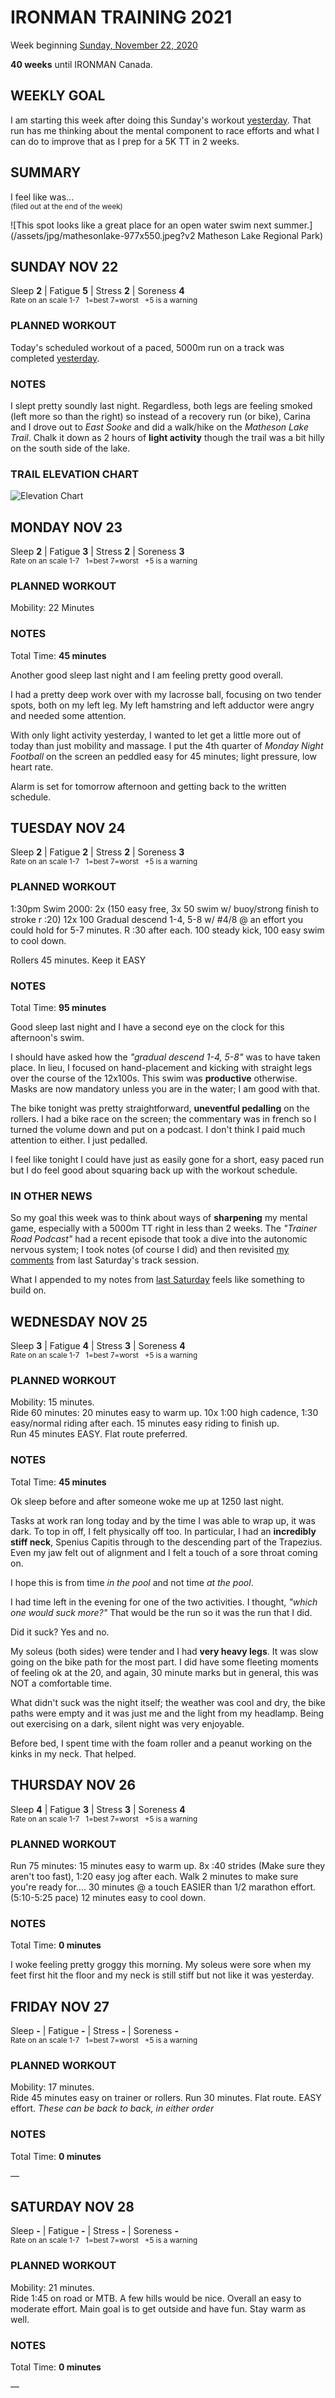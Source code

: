 # IRONMAN TRAINING 2021
Week beginning [Sunday, November 22, 2020](javascript:flick('sun');)

**40 weeks** until IRONMAN Canada.

## WEEKLY GOAL
I am starting this week after doing this Sunday's workout [yesterday](ironman2021-41weeksout?sat).  That run has me thinking about the mental component to race efforts and what I can do to improve that as I prep for a 5K TT in 2 weeks.

## SUMMARY
I feel like was...   
<sup>(filed out at the end of the week)</sup>
<!--OVERTRAINING|ON THE EDGE|STAYING CONSISTENT|LAGGING A BIT-->

![This spot looks like a great place for an open water swim next summer.](/assets/jpg/mathesonlake-977x550.jpeg?v2 Matheson Lake Regional Park)

## SUNDAY NOV 22
Sleep **2** | Fatigue **5** | Stress **2** | Soreness **4**  
<sup>Rate on an scale 1-7 &nbsp; 1=best 7=worst &nbsp; +5 is a warning</sup>

### PLANNED WORKOUT 
Today's scheduled workout of a paced, 5000m run on a track was completed [yesterday](ironman2021-41weeksout?sat). 

### NOTES
I slept pretty soundly last night.  Regardless, both legs are feeling smoked (left more so than the right) so instead of a recovery run (or bike), Carina and I drove out to _East Sooke_ and did a walk/hike on the _Matheson Lake Trail_.  Chalk it down as 2 hours of **light activity** though the trail was a bit hilly on the south side of the lake. 

### TRAIL ELEVATION CHART
![Elevation Chart](/assets/jpg/elevation-20201122.jpeg)

<!---->
## MONDAY NOV 23
Sleep **2** | Fatigue **3** | Stress **2** | Soreness **3**  
<sup>Rate on an scale 1-7 &nbsp; 1=best 7=worst &nbsp; +5 is a warning</sup>

### PLANNED WORKOUT
Mobility: 22 Minutes

### NOTES
Total Time: **45 minutes**

Another good sleep last night and I am feeling pretty good overall.

I had a pretty deep work over with my lacrosse ball, focusing on two tender spots, both on my left leg.  My left hamstring and left adductor were angry and needed some attention.

With only light activity yesterday, I wanted to let get a little more out of today than just mobility and massage.  I put the 4th quarter of _Monday Night Football_ on the screen an peddled easy for 45 minutes; light pressure, low heart rate.  

Alarm is set for tomorrow afternoon and getting back to the written schedule.

<!---->
## TUESDAY NOV 24
Sleep **2** | Fatigue **2** | Stress **2** | Soreness **3**  
<sup>Rate on an scale 1-7 &nbsp; 1=best 7=worst &nbsp; +5 is a warning</sup>

### PLANNED WORKOUT
1:30pm Swim 2000: 2x (150 easy free, 3x 50 swim w/ buoy/strong finish to stroke r :20) 12x 100 Gradual descend 1-4, 5-8 w/ #4/8 @ an effort you could hold for 5-7 minutes. R :30 after each. 100 steady kick, 100 easy swim to cool down. 

Rollers 45 minutes. Keep it EASY

### NOTES
Total Time: **95 minutes**

Good sleep last night and I have a second eye on the clock for this afternoon's swim.

I should have asked how the _"gradual descend 1-4, 5-8"_ was to have taken place.  In lieu, I focused on hand-placement and kicking with straight legs over the course of the 12x100s.  This swim was **productive** otherwise.  Masks are now mandatory unless you are in the water; I am good with that.
<!---->
The bike tonight was pretty straightforward, **uneventful pedalling** on the rollers.  I had a bike race on the screen; the commentary was in french so I turned the volume down and put on a podcast.  I don't think I paid much attention to either.  I just pedalled.

I feel like tonight I could have just as easily gone for a short, easy paced run but I do feel good about squaring back up with the workout schedule.

### IN OTHER NEWS
So my goal this week was to think about ways of **sharpening** my mental game, especially with a 5000m TT right in less than 2 weeks.  The _"Trainer Road Podcast"_ had a recent episode that took a dive into the autonomic nervous system; I took notes (of course I did) and then revisited [my comments](ironman2021-41weeksout?sat) from last Saturday's track session.

What I appended to my notes from [last Saturday](ironman2021-41weeksout?sat) feels like something to build on.

<!---->
## WEDNESDAY NOV 25
Sleep **3** | Fatigue **4** | Stress **3** | Soreness **4**  
<sup>Rate on an scale 1-7 &nbsp; 1=best 7=worst &nbsp; +5 is a warning</sup>

### PLANNED WORKOUT
Mobility: 15 minutes.  
Ride 60 minutes: 20 minutes easy to warm up. 10x 1:00 high cadence, 1:30 easy/normal riding after each. 15 minutes easy riding to finish up.   
Run 45 minutes EASY. Flat route preferred. 

### NOTES
Total Time: **45 minutes**

Ok sleep before and after someone woke me up at 1250 last night.

Tasks at work ran long today and by the time I was able to wrap up, it was dark.  To top in off, I felt physically off too.  In particular, I had an **incredibly stiff neck**, Spenius Capitis through to the descending part of the Trapezius.  Even my jaw felt out of alignment and I felt a touch of a sore throat coming on.

I hope this is from time _in the pool_ and not time _at the pool_.
<!---->
I had time left in the evening for one of the two activities.  I thought, _"which one would suck more?"_   That would be the run so it was the run that I did.

Did it suck?  Yes and no.

My soleus (both sides) were tender and I had **very heavy legs**.  It was slow going on the bike path for the most part.  I did have some fleeting moments of feeling ok at the 20, and again, 30 minute marks but in general, this was NOT a comfortable time.

What didn't suck was the night itself; the weather was cool and dry, the bike paths were empty and it was just me and the light from my headlamp.  Being out exercising on a dark, silent night was very enjoyable.

Before bed, I spent time with the foam roller and a peanut working on the kinks in my neck.  That helped.

<!---->
## THURSDAY NOV 26
Sleep **4** | Fatigue **3** | Stress **3** | Soreness **4**  
<sup>Rate on an scale 1-7 &nbsp; 1=best 7=worst &nbsp; +5 is a warning</sup>

### PLANNED WORKOUT
Run 75 minutes: 15 minutes easy to warm up. 8x :40 strides (Make sure they aren't too fast), 1:20 easy jog after each. Walk 2 minutes to make sure you're ready for.... 30 minutes @ a touch EASIER than 1/2 marathon effort. (5:10-5:25 pace) 12 minutes easy to cool down.

### NOTES
Total Time: **0 minutes**

I woke feeling pretty groggy this morning.  My soleus were sore when my feet first hit the floor and my neck is still stiff but not like it was yesterday.


<!---->
## FRIDAY NOV 27
Sleep **-** | Fatigue **-** | Stress **-** | Soreness **-**  
<sup>Rate on an scale 1-7 &nbsp; 1=best 7=worst &nbsp; +5 is a warning</sup>

### PLANNED WORKOUT
Mobility: 17 minutes.   
Ride 45 minutes easy on trainer or rollers. 
Run 30 minutes. Flat route. EASY effort. 
*These can be back to back, in either order*

### NOTES
Total Time: **0 minutes**

&mdash;

<!---->
## SATURDAY NOV 28
Sleep **-** | Fatigue **-** | Stress **-** | Soreness **-**  
<sup>Rate on an scale 1-7 &nbsp; 1=best 7=worst &nbsp; +5 is a warning</sup>

### PLANNED WORKOUT
Mobility: 21 minutes.    
Ride 1:45 on road or MTB. A few hills would be nice. Overall an easy to moderate effort. Main goal is to get outside and have fun. Stay warm as well.

### NOTES
Total Time: **0 minutes**

&mdash;